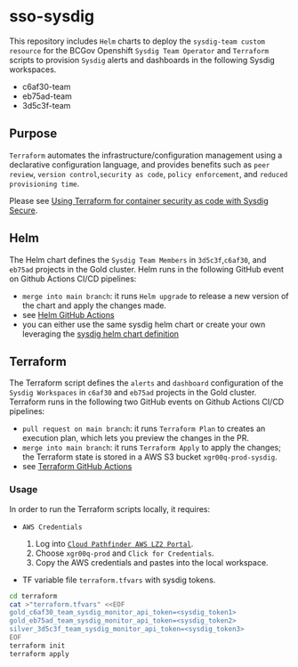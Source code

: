 # sso-sysdig

This repository includes `Helm` charts to deploy the `sysdig-team custom resource` for the BCGov Openshift `Sysdig Team Operator` and `Terraform` scripts to provision `Sysdig` alerts and dashboards in the following Sysdig workspaces.

- c6af30-team
- eb75ad-team
- 3d5c3f-team

## Purpose

`Terraform` automates the infrastructure/configuration management using a declarative configuration language, and provides benefits such as `peer review`, `version control`,`security as code`, `policy enforcement`, and `reduced provisioning time`.

Please see [Using Terraform for container security as code with Sysdig Secure](https://sysdig.com/blog/using-terraform-for-container-security-as-code/).

## Helm

The Helm chart defines the `Sysdig Team Members` in `3d5c3f`,`c6af30`, and `eb75ad` projects in the Gold cluster. Helm runs in the following GitHub event on Github Actions CI/CD pipelines:

- `merge into main branch`: it runs `Helm upgrade` to release a new version of the chart and apply the changes made.
- see [Helm GitHub Actions](.github/workflows/sysdig-teams.yml)
- you can either use the same sysdig helm chart or create your own leveraging the [sysdig helm chart definition](https://github.com/bcgov/sso-helm-charts/tree/main/charts/sysdig)

## Terraform

The Terraform script defines the `alerts` and `dashboard` configuration of the `Sysdig Workspaces` in `c6af30` and `eb75ad` projects in the Gold cluster. Terraform runs in the following two GitHub events on Github Actions CI/CD pipelines:

- `pull request on main branch`: it runs `Terraform Plan` to creates an execution plan, which lets you preview the changes in the PR.
- `merge into main branch`: it runs `Terraform Apply` to apply the changes; the Terraform state is stored in a AWS S3 bucket `xgr00q-prod-sysdig`.
- see [Terraform GitHub Actions](.github/workflows/terraform.yml)

### Usage

In order to run the Terraform scripts locally, it requires:

- `AWS Credentials`

  1. Log into [`Cloud Pathfinder AWS LZ2 Portal`](https://oidc.gov.bc.ca/auth/realms/umafubc9/protocol/saml/clients/amazon-aws).
  1. Choose `xgr00q-prod` and `Click for Credentials`.
  1. Copy the AWS credentials and pastes into the local workspace.

- TF variable file `terraform.tfvars` with sysdig tokens.

```sh
cd terraform
cat >"terraform.tfvars" <<EOF
gold_c6af30_team_sysdig_monitor_api_token=<sysdig_token1>
gold_eb75ad_team_sysdig_monitor_api_token=<sysdig_token2>
silver_3d5c3f_team_sysdig_monitor_api_token=<sysdig_token3>
EOF
terraform init
terraform apply
```
